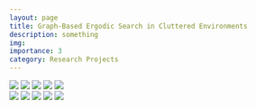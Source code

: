 ```yaml
---
layout: page
title: Graph-Based Ergodic Search in Cluttered Environments
description: something
img:
importance: 3
category: Research Projects
---
```



<div class="row">
  <div class="column">
    <img src="1pberlin1.png">
    <img src="1pberlin2.png">
    <img src="1pberlin5.png">
    <img src="1pberlin4.png">
    <img src="1pberlin6.png">
  </div>
  <div class="column">
    <img src="1pboston1.png">
    <img src="1pboston3.png">
    <img src="1pboston4.png">
    <img src="1pboston5.png">
    <img src="1pboston6.png">
  </div>
</div>